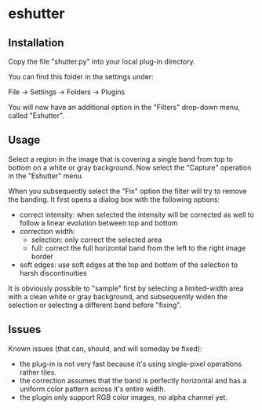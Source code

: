 # eshutter

## Installation

Copy the file "shutter.py" into your local plug-in directory.

You can find this folder in the settings under:

File -> Settings -> Folders -> Plugins

You will now have an additional option in the "Filters" drop-down menu, called "Eshutter".

## Usage

Select a region in the image that is covering a single band from top to bottom on a white or gray background.
Now select the "Capture" operation in the "Eshutter" menu.

When you subsequently select the "Fix" option the filter will try to remove the banding.
It first opens a dialog box with the following options:

- correct intensity: when selected the intensity will be corrected as well to follow a linear evolution between top and bottom
- correction width: 
    + selection: only correct the selected area
    + full: correct the full horizontal band from the left to the right image border
- soft edges: use soft edges at the top and bottom of the selection to harsh discontinuities

It is obviously possible to "sample" first by selecting a limited-width area with a clean white or gray background, and subsequently widen the selection or selecting a different band before "fixing".

## Issues

Known issues (that can, should, and will someday be fixed):

- the plug-in is not very fast because it's using single-pixel operations rather tiles.
- the correction assumes that the band is perfectly horizontal and has a uniform color pattern across it's entire width.
- the plugin only support RGB color images, no alpha channel yet.


